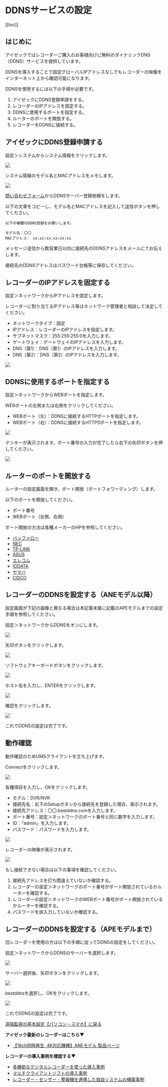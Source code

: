# DDNSサービスの設定

[[toc]]

## はじめに

アイゼックではレコーダーご購入のお客様向けに無料のダイナミックDNS（DDNS）サービスを提供しています。

DDNSを導入することで固定グローバルIPアドレスなしでもレコーダーの映像をインターネット上から確認可能になります。

DDNSを使用するには以下の手順が必要です。

1. アイゼックにDDNS登録申請をする。
2. レコーダーのIPアドレスを固定する。
3. DDNSに使用するポートを指定する。
4. ルーターのポートを開放する。
5. レコーダーをDDNSに接続する。


## アイゼックにDDNS登録申請する

設定＞システムからシステム情報をクリックします。

![](./images/function-ddns/001.jpg)

システム情報のモデル名とMACアドレスをメモします。

![](./images/function-ddns/002.jpg)

[問い合わせフォーム](https://isecj.jp/contact/?subject=DDNS%E7%99%BB%E9%8C%B2%E4%BE%9D%E9%A0%BC)からDDNSサーバー登録依頼をします。

以下の文章をコピーし、モデル名とMACアドレスを記入して送信ボタンを押してください。

```
以下の機種のDDNS登録をお願いします。

モデル名：〇〇
MACアドレス： xx:xx:xx:xx:xx:xx
```

メッセージ送信から数営業日以内に接続先のDDNSアドレスをメールにてお伝えします。

接続先のDDNSアドレスはパスワード台帳等に保存してください。

## レコーダーのIPアドレスを固定する

設定＞ネットワークからIPアドレスを固定します。


レコーダーに割り当てるIPアドレス等はネットワーク管理者と相談して決定してください。

- ネットワークタイプ：固定
- IPアドレス：レコーダーのIPアドレスを指定します。
- サブネットマスク：255:255:255:0を入力します。
- ゲートウェイ：ゲートウェイのIPアドレスを入力します。
- DNS（第1）：DNS（第1）のIPアドレスを入力します。
- DNS（第2）：DNS（第2）のIPアドレスを入力します。

![](./images/function-ddns/003.jpg)

## DDNSに使用するポートを指定する

設定＞ネットワークからWEBポートを指定します。

WEBポートの左側または右側をクリックしてください。

- WEBポート（左）：DDNSに接続するHTTPポートを指定します。
- WEBポート（右）：DDNSに接続するHTTPSポートを指定します。

![](./images/function-ddns/004.jpg)

テンキーが表示されます。ポート番号の入力が完了したら右下の矢印ボタンを押してください。

![](./images/function-ddns/005.jpg)

## ルーターのポートを開放する

ルーターの設定画面を開き、ポート開放（ポートフォワーディング）します。

以下のポートを開放してください。

- ポート番号
- WEBポート（左側、右側）


ポート開放の方法は各種メーカーのHPを参照してください。

- [バッファロー](https://www.buffalo.jp/support/faq/detail/15022.html)
- [NEC](https://www.aterm.jp/support/qa/qa/00020.html)
- [TP-LINK](https://www.tp-link.com/jp/support/faq/2799/)
- [ASUS](https://www.asus.com/jp/support/FAQ/114093/)
- [エレコム](http://qa.elecom.co.jp/faq_detail.html?id=7097)
- [IODATA](https://www.iodata.jp/lib/manual/wn-ac1600dgr/ouyou/port.htm)
- [ヤマハ](https://network.yamaha.com/setting/router_firewall/ts_router/server_release)
- [CISCO](https://community.cisco.com/t5/cisco-start-%E3%83%89%E3%82%AD%E3%83%A5%E3%83%A1%E3%83%B3%E3%83%88/c841m-%E3%83%9D%E3%83%BC%E3%83%88%E3%83%95%E3%82%A9%E3%83%AF%E3%83%BC%E3%83%87%E3%82%A3%E3%83%B3%E3%82%B0-%E3%83%9D%E3%83%BC%E3%83%88%E8%BB%A2%E9%80%81-%E3%83%9D%E3%83%BC%E3%83%88%E9%96%8B%E6%94%BE-%E3%81%AE%E8%A8%AD%E5%AE%9A%E6%96%B9%E6%B3%95/ta-p/3158437)

## レコーダーのDDNSを設定する（ANEモデル以降）

設定画面が下記の画像と異なる場合は本記事末尾に記載のAPEモデルまでの設定手順を参照してください。

設定＞ネットワークからDDNSをオンにします。

![](./images/function-ddns/012.jpg)

矢印ボタンをクリックします。

![](./images/function-ddns/013.jpg)

ソフトウェアキーボードボタンをクリックします。

![](./images/function-ddns/014.jpg)

ホスト名を入力し、ENTERをクリックします。

![](./images/function-ddns/015.jpg)

確認をクリックします。

![](./images/function-ddns/016.jpg)

これでDDNSの設定は完了です。



## 動作確認

動作確認のためUMSクライアントを立ち上げます。

Connectをクリックします。

![](./images/function-ddns/009.jpg)

各種項目を入力し、OKをクリックします。

- モデル：DVR/NVR
- 接続先名：右下のSetupボタンから接続先を登録した場合、表示されます。
- 接続先アドレス：〇〇.bestddns.comを入力します。
- ポート番号：設定＞ネットワークのポート番号と同じ数字を入力します。
- ID：「admin」を入力します。
- パスワード：パスワードを入力します。

![](./images/function-ddns/010.jpg)

レコーダーの映像が表示されます。

![](./images/function-ddns/011.jpg)

もし接続できない場合は以下の事項を確認してください。

1. 接続先アドレスを打ち間違えていないか確認する。
2. レコーダーの設定＞ネットワークのポート番号がポート開放されているかルーターを確認する。
3. レコーダーの設定＞ネットワークのWEBポート番号がポート開放されているかルーターを確認する。
4. パスワードを誤入力していないか確認する。

## レコーダーのDDNSを設定する（APEモデルまで）

旧レコーダーを使用の方は以下の手順に従ってDDNSの設定をしてください。

設定＞ネットワークからDDNSのサーバーを選択します。

![](./images/function-ddns/006.jpg)

サーバー選択後、矢印ボタンをクリックします。

![](./images/function-ddns/007.jpg)

bestddnsを選択し、OKをクリックします。

![](./images/function-ddns/008.jpg)

これでDDNSの設定は完了です。

[遠隔監視の基本設定【パソコン・スマホ】に戻る](./faq05-remote-viewer.html#ddnsの設定)

**アイゼック最新のレコーダーはこちら▼**
- [【16ch同時再生, 4K対応機種】ANEモデル 製品ページ](https://isecj.jp/recorder/recorder-ane)

**レコーダーの導入事例を確認する▼**
- [多機能なデジタルレコーダーを使った導入事例](https://isecj.jp/case/security-enhancement)
- [マルチクライアントソフトの導入事例](https://isecj.jp/case/netcafe-camera)
- [レコーダー・センサー・警報機を連携した独自システムの構築事例](https://isecj.jp/case/system-design)